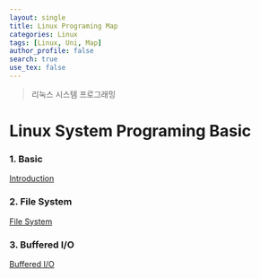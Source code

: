 ```yaml
---
layout: single
title: Linux Programing Map
categories: Linux
tags: [Linux, Uni, Map]
author_profile: false
search: true
use_tex: false
---
```


> 리눅스 시스템 프로그래밍

# Linux System Programing Basic

### 1. Basic

[Introduction]({{site.url}}/linux_programing/lp_basic)

### 2. File System

[File System]({{site.url}}/linux_programing/file_system)

### 3. Buffered I/O

[Buffered I/O]({{site.url}}/linux_programing/buffered_io)